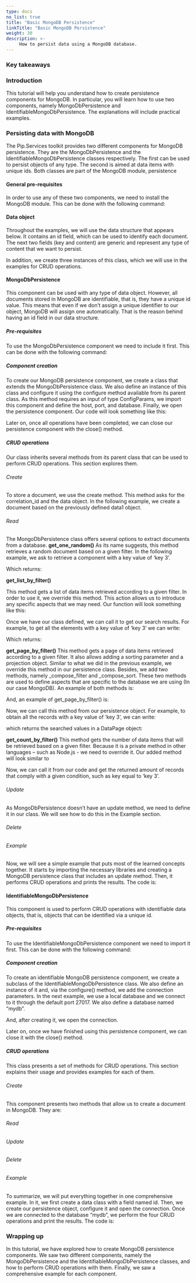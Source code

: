 ```yaml
---
type: docs
no_list: true
title: "Basic MongoDB Persistence"
linkTitle: "Basic MongoDB Persistence"
weight: 30
description: >-
     How to persist data using a MongoDB database.
---
```


### Key takeaways

### Introduction

This tutorial will help you understand how to create persistence components for MongoDB. In particular, you will learn how to use two components, namely MongoDbPersistence and IdentifiableMongoDbPersistence. The explanations will include practical examples.

### Persisting data with MongoDB
The Pip.Services toolkit provides two different components for MongoDB persistence. They are the MongoDbPersistence and the IdentifiableMongoDbPersistence classes respectively. The first can be used to persist objects of any type. The second is aimed at data items with unique ids. Both classes are part of the MongoDB module, persistence 

#### General pre-requisites
In order to use any of these two components, we need to install the MongoDB module. This can be done with the following command:
#### Data object
Throughout the examples, we will use the data structure that appears below. It contains an id field, which can be used to identify each document. The next two fields (key and content) are generic and represent any type of content that we want to persist.

In addition, we create three instances of this class, which we will use in the examples for CRUD operations.
#### MongoDbPersistence
This component can be used with any type of data object. However, all documents stored in MongoDB are identifiable, that is, they have a unique id value. This means that even if we don’t assign a unique identifier to our object, MongoDB will assign one automatically. That is the reason behind having an id field in our data structure.
##### Pre-requisites
To use the MongoDbPersistence component we need to include it first. This can be done with the following command:
##### Component creation
To create our MongoDB persistence component, we create a class that extends the MongoDbPersistence class.  We also define an instance of this class and configure it using the configure method available from its parent class. As this method requires an input of type ConfigParams, we import this component and define the host, port, and database. Finally, we open the persistence component. Our code will look something like this:

Later on, once all operations have been completed, we can close our persistence component with the close() method.

##### CRUD operations
Our class inherits several methods from its parent class that can be used to perform CRUD operations. This section explores them.
###### Create
To store a document, we use the create method. This method asks for the correlation_id and the data object. In the following example, we create a document based on the previously defined data1 object.
###### Read
The MongoDbPersistence class offers several options to extract documents from a database. 
**get_one_random()**
As its name suggests, this method retrieves a random document based on a given filter. In the following example, we ask to retrieve a component with a key value of ‘key 3’.

Which returns:

**get_list_by_filter()**

This method gets a list of data items retrieved according to a given filter. In order to use it, we override this method. This action allows us to introduce any specific aspects that we may need. Our function will look something like this:

Once we have our class defined, we can call it to get our search results. For example, to get all the elements with a key value of ‘key 3’ we can write:

Which returns:

**get_page_by_filter()**
This method gets a page of data items retrieved according to a given filter. It also allows adding a sorting parameter and a projection object. 
Similar to what we did in the previous example, we override this method in our persistence class. Besides, we add two methods, namely _compose_filter and  _compose_sort. These two methods are used to define aspects that are specific to the database we are using (In our case MongoDB). An example of both methods is:

And, an example of get_page_by_filter() is:

Now, we can call this method from our persistence object. For example, to obtain all the records with a key value of ‘key 3’, we can write:

which returns the searched values in a DataPage object:

**get_count_by_filter()**
This method gets the number of data items that will be retrieved based on a given filter. Because it is a private method in other languages – such as Node.js -  we need to override it. Our added method will look similar to 

Now, we can call it from our code and get the returned amount of records that comply with a given condition, such as key equal to ‘key 3’.

###### Update
As MongoDbPersistence doesn’t have an update method, we need to define it in our class. We will see how to do this in the Example section.
###### Delete
###### Example
Now, we will see a simple example that puts most of the learned concepts together. It starts by importing the necessary libraries and creating a MongoDB persistence class that includes an update method. Then, it performs CRUD operations and prints the results. The code is:


#### IdentifiableMongoDbPersistence
This component is used to perform CRUD operations with identifiable data objects, that is, objects that can be identified via a unique id. 
##### Pre-requisites
To use the IdentifiableMongoDbPersistence component we need to import it first. This can be done with the following command:
##### Component creation
To create an identifiable MongoDB persistence component, we create a subclass of the IdentifiableMongoDbPersistence class. We also define an instance of it and, via the configure() method, we add the connection parameters. In the next example, we use a local database and we connect to it through the default port 27017. We also define a database named “mydb”.

And, after creating it, we open the connection. 

Later on, once we have finished using this persistence component, we can close it with the close() method.
##### CRUD operations
This class presents a set of methods for CRUD operations. This section explains their usage and provides examples for each of them.
###### Create
This component presents two methods that allow us to create a document in MongoDB. They are:
###### Read
###### Update
###### Delete
###### Example
To summarize, we will put everything together in one comprehensive example. In it, we first create a data class with a field named id. Then, we create our persistence object, configure it and open the connection. Once we are connected to the database “mydb”, we perform the four CRUD operations and print the results. The code is:

### Wrapping up

In this tutorial, we have explored how to create MongoDB persistence components. We saw two different components, namely the MongoDbPersistence and the IdentifiableMongoDbPersistence classes, and how to perform CRUD operations with them. Finally, we saw a comprehensive example for each component.
